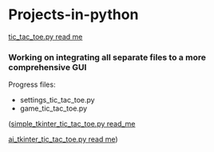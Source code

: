 # Projects-in-python

[tic_tac_toe.py read me](tic_tac_toe.md)

### Working on integrating all separate files to a more comprehensive GUI
Progress files:
- settings_tic_tac_toe.py
- game_tic_tac_toe.py

([simple_tkinter_tic_tac_toe.py read_me](simple_tkinter_tic_tac_toe.md)

[ai_tkinter_tic_tac_toe.py read me](ai_tkinter_tic_tac_toe.md))
